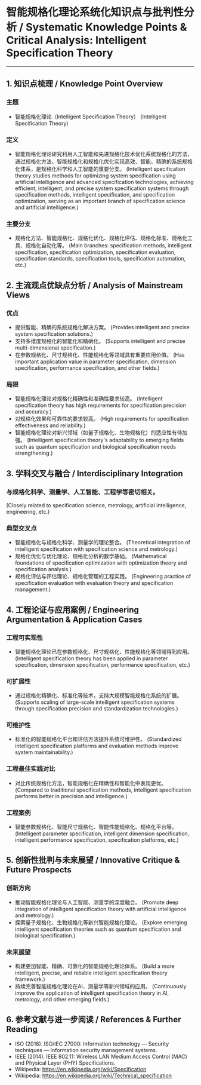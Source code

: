 # 智能规格化理论系统化知识点与批判性分析 / Systematic Knowledge Points & Critical Analysis: Intelligent Specification Theory

---

## 1. 知识点梳理 / Knowledge Point Overview

### 主题
- 智能规格化理论（Intelligent Specification Theory）
  (Intelligent Specification Theory)

### 定义
- 智能规格化理论研究利用人工智能和先进规格化技术优化系统规格化的方法，通过规格化方法、智能规格化和规格化优化实现高效、智能、精确的系统规格化体系，是规格化科学和人工智能的重要分支。
  (Intelligent specification theory studies methods for optimizing system specification using artificial intelligence and advanced specification technologies, achieving efficient, intelligent, and precise system specification systems through specification methods, intelligent specification, and specification optimization, serving as an important branch of specification science and artificial intelligence.)

### 主要分支
- 规格化方法、智能规格化、规格化优化、规格化评估、规格化标准、规格化工具、规格化自动化等。
  (Main branches: specification methods, intelligent specification, specification optimization, specification evaluation, specification standards, specification tools, specification automation, etc.)

## 2. 主流观点优缺点分析 / Analysis of Mainstream Views

### 优点
- 提供智能、精确的系统规格化解决方案。
  (Provides intelligent and precise system specification solutions.)
- 支持多维度规格化的智能化和精确化。
  (Supports intelligent and precise multi-dimensional specification.)
- 在参数规格化、尺寸规格化、性能规格化等领域具有重要应用价值。
  (Has important application value in parameter specification, dimension specification, performance specification, and other fields.)

### 局限
- 智能规格化理论对规格化精确性和准确性要求较高。
  (Intelligent specification theory has high requirements for specification precision and accuracy.)
- 对规格化效果和可靠性的要求较高。
  (High requirements for specification effectiveness and reliability.)
- 智能规格化理论对新兴领域（如量子规格化、生物规格化）的适应性有待加强。
  (Intelligent specification theory's adaptability to emerging fields such as quantum specification and biological specification needs strengthening.)

## 3. 学科交叉与融合 / Interdisciplinary Integration

### 与规格化科学、测量学、人工智能、工程学等密切相关。
  (Closely related to specification science, metrology, artificial intelligence, engineering, etc.)

### 典型交叉点
- 智能规格化与规格化科学、测量学的理论整合。
  (Theoretical integration of intelligent specification with specification science and metrology.)
- 规格化优化与优化理论、规格化分析的数学基础。
  (Mathematical foundations of specification optimization with optimization theory and specification analysis.)
- 规格化评估与评估理论、规格化管理的工程实践。
  (Engineering practice of specification evaluation with evaluation theory and specification management.)

## 4. 工程论证与应用案例 / Engineering Argumentation & Application Cases

### 工程可实现性
- 智能规格化理论已在参数规格化、尺寸规格化、性能规格化等领域得到应用。
  (Intelligent specification theory has been applied in parameter specification, dimension specification, performance specification, etc.)

### 可扩展性
- 通过规格化精确化、标准化等技术，支持大规模智能规格化系统的扩展。
  (Supports scaling of large-scale intelligent specification systems through specification precision and standardization technologies.)

### 可维护性
- 标准化的智能规格化平台和评估方法提升系统可维护性。
  (Standardized intelligent specification platforms and evaluation methods improve system maintainability.)

### 工程最佳实践对比
- 对比传统规格化方法，智能规格化在精确性和智能化中表现更优。
  (Compared to traditional specification methods, intelligent specification performs better in precision and intelligence.)

### 工程案例
- 智能参数规格化、智能尺寸规格化、智能性能规格化、规格化平台等。
  (Intelligent parameter specification, intelligent dimension specification, intelligent performance specification, specification platforms, etc.)

## 5. 创新性批判与未来展望 / Innovative Critique & Future Prospects

### 创新方向
- 推动智能规格化理论与人工智能、测量学的深度融合。
  (Promote deep integration of intelligent specification theory with artificial intelligence and metrology.)
- 探索量子规格化、生物规格化等新兴智能规格化理论。
  (Explore emerging intelligent specification theories such as quantum specification and biological specification.)

### 未来展望
- 构建更加智能、精确、可靠化的智能规格化理论体系。
  (Build a more intelligent, precise, and reliable intelligent specification theory framework.)
- 持续完善智能规格化理论在AI、测量学等新兴领域的应用。
  (Continuously improve the application of intelligent specification theory in AI, metrology, and other emerging fields.)

## 6. 参考文献与进一步阅读 / References & Further Reading

- ISO (2018). ISO/IEC 27000: Information technology — Security techniques — Information security management systems.
- IEEE (2014). IEEE 802.11: Wireless LAN Medium Access Control (MAC) and Physical Layer (PHY) Specifications.
- Wikipedia: <https://en.wikipedia.org/wiki/Specification>
- Wikipedia: <https://en.wikipedia.org/wiki/Technical_specification> 